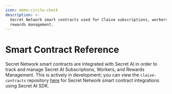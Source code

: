 ```yaml
---
icon: memo-circle-check
description: >-
  Secret Network smart contracts used for Claive subscriptions, workers, and
  rewards management.
---
```


# Smart Contract Reference

Secret Network smart contracts are integrated with Secret AI in order to track and manage Secret AI Subscriptions, Workers, and Rewards Management. This is actively in development; you can view the `claive-contracts` repository [here](https://github.com/scrtlabs/claive-contracts) for Secret Network smart contract integrations using Secret AI SDK.&#x20;
